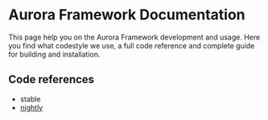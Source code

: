 # Aurora Framework Documentation
This page help you on the Aurora Framework development and usage. Here you find what codestyle we use, a full code reference and complete guide for building and installation.

## Code references
- stable
- [nightly](reference/snapshot)
